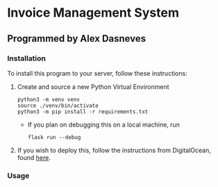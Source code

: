 # Invoice Management System

## Programmed by Alex Dasneves

### Installation

To install this program to your server, follow these instructions:

1. Create and source a new Python Virtual Environment
    ```
    python3 -m venv venv
    source ./venv/bin/activate
    python3 -m pip install -r requirements.txt
    ```
    * If you plan on debugging this on a local machine, run
        ```
        flask run --debug
        ```
1. If you wish to deploy this, follow the instructions from DigitalOcean, found [here](https://www.digitalocean.com/community/tutorials/how-to-serve-flask-applications-with-gunicorn-and-nginx-on-ubuntu-18-04).

### Usage
